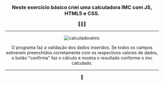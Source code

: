 <div class="body" align="center">
<h3>Neste exercício básico criei uma calculadora IMC com JS, HTML5 e CSS.</h3> 👨🏼‍🦰
<hr>

![calculadoraImc](https://user-images.githubusercontent.com/69096002/96530355-aa19ad00-125d-11eb-9639-ac413173bef0.png)

O programa faz a validação dos dados inseridos. Se todos os campos estiverem preenchidos corretamente com os 
respectivos valores de dados, o botão "confirma" faz o cálculo e mostra o resultado conforme o imc calculado.
<hr>
🚀
</div>

